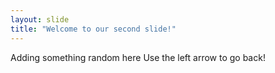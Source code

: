 ```yaml
---
layout: slide
title: "Welcome to our second slide!"
---
```

Adding something random here
Use the left arrow to go back!
